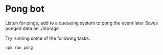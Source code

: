# Pong bot

Listen for pings, add to a queueing system to pong the event later
Saves ponged data on ./storage

Try running some of the following tasks:

```shell
npm run pong
```
